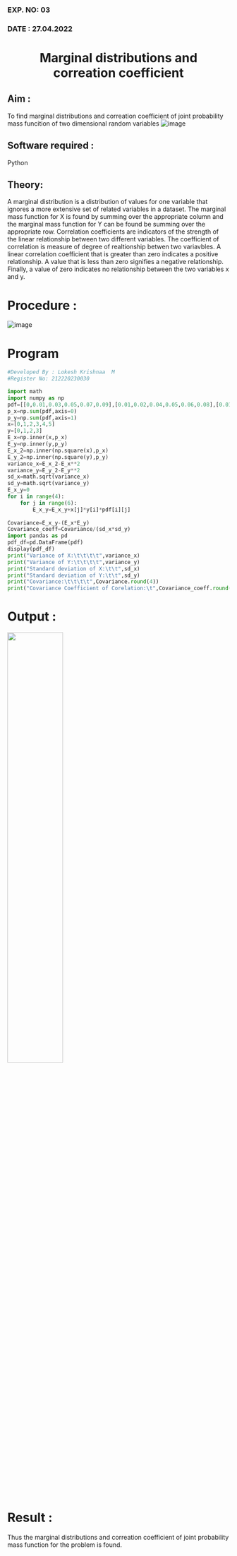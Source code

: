 ### EXP. NO: 03
### DATE : 27.04.2022
# <p align = "center"> Marginal distributions and correation coefficient </p>
## Aim : 
To find marginal distributions and correation coefficient of joint probability mass funcition of two dimensional random variables
![image](https://user-images.githubusercontent.com/104613195/168222062-bb7dec1f-f115-4669-8b4c-58283af8ccf3.png)

## Software required :  
Python

## Theory:
A marginal distribution is a distribution of values for one variable that ignores a more extensive set of related variables in a dataset.
The marginal mass function for X is found by summing over the appropriate column and the marginal mass function
for Y can be found be summing over the appropriate row.
Correlation coefficients are indicators of the strength of the linear relationship between two different variables. The coefficient of correlation is measure of degree of realtionship betwen two variavbles. A linear correlation coefficient that is greater than zero indicates a positive relationship. A value that is less than zero signifies a negative relationship. Finally, a value of zero indicates no relationship between the two variables x and y.  

# Procedure :
![image](https://user-images.githubusercontent.com/104613195/168220332-09383cb4-a7ac-4526-b547-fc522ca53227.png)

# Program
```python
#Developed By : Lokesh Krishnaa  M
#Register No: 212220230030

import math
import numpy as np
pdf=[[0,0.01,0.03,0.05,0.07,0.09],[0.01,0.02,0.04,0.05,0.06,0.08],[0.01,0.03,0.05,0.05,0.05,0.06],[0.01,0.02,0.04,0.06,0.06,0.05]]
p_x=np.sum(pdf,axis=0)
p_y=np.sum(pdf,axis=1)
x=[0,1,2,3,4,5]
y=[0,1,2,3]
E_x=np.inner(x,p_x)
E_y=np.inner(y,p_y)
E_x_2=np.inner(np.square(x),p_x)
E_y_2=np.inner(np.square(y),p_y)
variance_x=E_x_2-E_x**2
variance_y=E_y_2-E_y**2
sd_x=math.sqrt(variance_x)
sd_y=math.sqrt(variance_y)
E_x_y=0
for i in range(4):
    for j in range(6):
        E_x_y=E_x_y+x[j]*y[i]*pdf[i][j]
     
Covariance=E_x_y-(E_x*E_y)
Covariance_coeff=Covariance/(sd_x*sd_y)
import pandas as pd
pdf_df=pd.DataFrame(pdf)
display(pdf_df)
print("Variance of X:\t\t\t\t",variance_x)
print("Variance of Y:\t\t\t\t",variance_y)
print("Standard deviation of X:\t\t",sd_x)
print("Standard deviation of Y:\t\t",sd_y)
print("Covariance:\t\t\t\t",Covariance.round(4))
print("Covariance Coefficient of Corelation:\t",Covariance_coeff.round(4))
```

# Output : 
<img src="https://user-images.githubusercontent.com/75234646/168963142-5f052d6a-6d58-4daf-b3ab-9621a3385e18.png" width="50%" height="50%">

# Result :
Thus the marginal distributions and correation coefficient of joint probability mass function for the problem is found.
